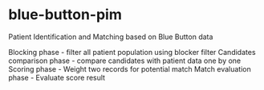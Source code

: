 blue-button-pim
===============

Patient Identification and Matching based on Blue Button data

Blocking phase - filter all patient population using blocker filter
Candidates comparison phase - compare candidates with patient data one by one
Scoring phase - Weight two records for potential match
Match evaluation phase - Evaluate score result